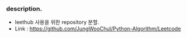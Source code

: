 ### description.

-   leethub 사용을 위한 repository 분할.
-   Link : https://github.com/JungWooChul/Python-Algorithm/Leetcode
